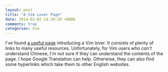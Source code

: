 ```yaml
---
layout: post
title: "A Vim Lover Page"
date: 2014-03-02 14:39:20 +0800
comments: true
categories: Vim
---
```

I've found [a useful page](http://wiki.hotoo.me/Vim.html) introducing
a Vim lover.  It consists of plenty of links to many useful resources.
Unfortunately, for Vim users who *can't* understand Chinese, I'm not
sure if they can understand the contents of the page.  I hope Google
Translation can help.  Otherwise, they can also find some hyperlinks
which take them to other English websites.

<!-- vim:set tw=70 wrap spell: -->
